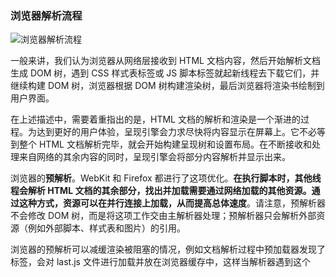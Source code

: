 ### 浏览器解析流程

![浏览器解析流程](http://udh.oss-cn-hangzhou.aliyuncs.com/223d421d-bb71-4c10-947d-0e5787d85173161916811175740888521305afbe6c95934bfix732.png)

一般来讲，我们认为浏览器从网络层接收到 HTML 文档内容，然后开始解析文档生成 DOM 树，遇到 CSS 样式表标签或 JS 脚本标签就起新线程去下载它们，并继续构建 DOM 树，浏览器根据 DOM 树构建渲染树，最后浏览器将渲染书绘制到用户界面。

在上述描述中，需要着重指出的是，HTML 文档的解析和渲染是一个渐进的过程。为达到更好的用户体验，呈现引擎会力求尽快将内容显示在屏幕上。它不必等到整个 HTML 文档解析完毕，就会开始构建呈现树和设置布局。在不断接收和处理来自网络的其余内容的同时，呈现引擎会将部分内容解析并显示出来。

浏览器的**预解析**。WebKit 和 Firefox 都进行了这项优化。**在执行脚本时，其他线程会解析 HTML 文档的其余部分，找出并加载需要通过网络加载的其他资源。通过这种方式，资源可以在并行连接上加载，从而提高总体速度**。请注意，预解析器不会修改 DOM 树，而是将这项工作交由主解析器处理；预解析器只会解析外部资源（例如外部脚本、样式表和图片）的引用。

浏览器的预解析可以减缓渲染被阻塞的情况，例如文档解析过程中预加载器发现了 <script src="last.js"></script> 标签，会对 last.js 文件进行加载并放在浏览器缓存中，这样当解析器遇到这个 <script> 标记时，由于预加载器已经将 last.js 文件加载下来了，所以 last.js 会被立即执行，不需要等待从网络抓取资源，减缓了对渲染的阻塞。
